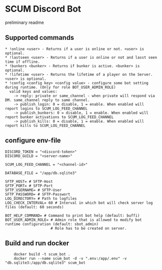 # SCUM Discord Bot

preliminary readme

## Supported commands

    * !online <user> - Returns if a user is online or not. <user> is optional.
    * !lastseen <user> - Returns if a user is online or not and lasst seen time if offline.
    * !bunkers <bunker> - Returns if bunker is active. <bunker> is optional.
    * !lifetime <user> - Returns the lifetime of a player on the Server. <user> is optional.
    * !config <config key> <config value> - configure some bot setting during runtime. (Only for role BOT_USER_ADMIN_ROLE)
      valid keys and values:
        -> reply: private or same_channel - when private will respond via DM. same_channel reply to same channel.
        -> publish_login: 0 = disable, 1 = enable. When enabled will report logins to SCUM_LOG_FEED_CHANNEL
        -> publish_bunkers: 0 = disable, 1 = enable. When enabled will report bunker activations to SCUM_LOG_FEED_CHANNEL
        -> publish_kills: 0 = disable, 1 = enable. When enabled will report kills to SCUM_LOG_FEED_CHANNEL

## configure env-file
```
DISCORD_TOKEN = "<discord-token>"
DISCORD_GUILD = "<server-name>"

SCUM_LOG_FEED_CHANNEL = "<channel-id>"

DATABASE_FILE = "/app/db.sqlite3"

SFTP_HOST= # SFTP-Host
SFTP_PORT= # SFTP-Port
SFTP_USERNAME= # SFTP-User
SFTP_PASSWORD= # SFTP-Passwort
LOG_DIRECTORY= # Path to logfiles
LOG_CHECK_INTERVAL= 60 # Interval in which bot will check server log files (default: 60 seconds)

BOT_HELP_COMMAND= # Command to print bot help (default: buffi)
BOT_USER_ADMIN_ROLE= # Admin role that is allowed to modify bot runtime configuration (default: sbot_admin)
                     # Role has to be created on server.

```

## Build and run docker
```
    docker build -t scum_bot .
    docker run --name scum_bot -d -v ".env:/app/.env" -v "db.sqlite3:/app/db.sqlite3" scum_bot
```
